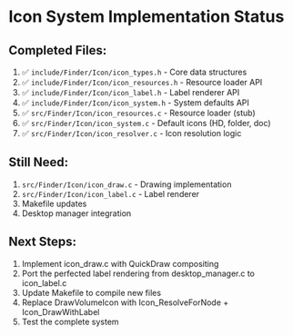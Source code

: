 # Icon System Implementation Status

## Completed Files:
1. ✅ `include/Finder/Icon/icon_types.h` - Core data structures
2. ✅ `include/Finder/Icon/icon_resources.h` - Resource loader API
3. ✅ `include/Finder/Icon/icon_label.h` - Label renderer API
4. ✅ `include/Finder/Icon/icon_system.h` - System defaults API
5. ✅ `src/Finder/Icon/icon_resources.c` - Resource loader (stub)
6. ✅ `src/Finder/Icon/icon_system.c` - Default icons (HD, folder, doc)
7. ✅ `src/Finder/Icon/icon_resolver.c` - Icon resolution logic

## Still Need:
1. `src/Finder/Icon/icon_draw.c` - Drawing implementation
2. `src/Finder/Icon/icon_label.c` - Label renderer
3. Makefile updates
4. Desktop manager integration

## Next Steps:
1. Implement icon_draw.c with QuickDraw compositing
2. Port the perfected label rendering from desktop_manager.c to icon_label.c
3. Update Makefile to compile new files
4. Replace DrawVolumeIcon with Icon_ResolveForNode + Icon_DrawWithLabel
5. Test the complete system
